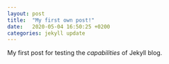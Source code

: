 ```yaml
---
layout: post
title:  "My first own post!"
date:   2020-05-04 16:50:25 +0200
categories: jekyll update
---
```


My first post for testing the *capabilities* of Jekyll blog.
